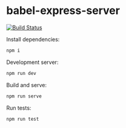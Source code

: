 # babel-express-server

[![Build Status](https://travis-ci.org/pablo-moreno/babel-express-setup.svg?branch=master)](https://travis-ci.org/pablo-moreno/babel-express-setup)

Install dependencies:

```bash
npm i
```

Development server:
```bash
npm run dev
```

Build and serve:
```bash
npm run serve
```

Run tests:

```bash
npm run test
```

